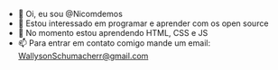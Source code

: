 - 👋 Oi, eu sou @Nicomdemos
- 👀 Estou interessado em programar e aprender com os open source
- 🌱 No momento estou aprendendo HTML, CSS e JS
- 📫 Para entrar em contato comigo mande um email: WallysonSchumacherr@gmail.com

<!---
Nicomdemos/Nicomdemos is a ✨ special ✨ repository because its `README.md` (this file) appears on your GitHub profile.
You can click the Preview link to take a look at your changes.
--->

